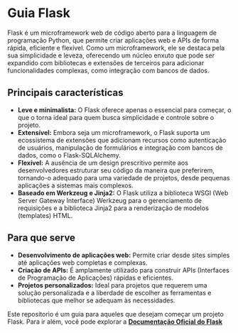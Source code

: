# Guia Flask
Flask é um microframework web de código aberto para a linguagem de programação Python, que permite criar aplicações web e APIs de forma rápida, eficiente e flexível. Como um microframework, ele se destaca pela sua simplicidade e leveza, oferecendo um núcleo enxuto que pode ser expandido com bibliotecas e extensões de terceiros para adicionar funcionalidades complexas, como integração com bancos de dados. 

## Principais características
- **Leve e minimalista:** O Flask oferece apenas o essencial para começar, o que o torna ideal para quem busca simplicidade e controle sobre o projeto. 
- **Extensível:** Embora seja um microframework, o Flask suporta um ecossistema de extensões que adicionam recursos como autenticação de usuários, manipulação de formulários e integração com bancos de dados, como o Flask-SQLAlchemy. 
- **Flexível:** A ausência de um design prescritivo permite aos desenvolvedores estruturar seu código da maneira que preferirem, tornando-o adequado para uma variedade de projetos, desde pequenas aplicações a sistemas mais complexos. 
- **Baseado em Werkzeug e Jinja2:** O Flask utiliza a biblioteca WSGI (Web Server Gateway Interface) Werkzeug para o gerenciamento de requisições e a biblioteca Jinja2 para a renderização de modelos (templates) HTML. 

## Para que serve
- **Desenvolvimento de aplicações web:** Permite criar desde sites simples até aplicações web completas e complexas. 
- **Criação de APIs:** É amplamente utilizado para construir APIs (Interfaces de Programação de Aplicações) rápidas e eficientes. 
- **Projetos personalizados:** Ideal para projetos que requerem uma solução personalizada e a liberdade de escolher as ferramentas e bibliotecas que melhor se adequam às necessidades.

Este repositorio é um guia para aqueles que desejam começar um projeto Flask. Para ir além, você pode explorar a [**Documentação Oficial do Flask**](https://flask.palletsprojects.com/)
